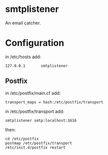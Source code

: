 smtplistener
============

An email catcher.

Configuration
=============

in /etc/hosts add:

    127.0.0.1       smtplistener

Postfix
-------
in /etc/postfix/main.cf add:

    transport_maps = hash:/etc/postfix/transport

in /etc/postfix/transport add:

    smtplistener smtp:localhost:1616


then:

    cd /etc/postfix
    postmap /etc/postfix/transport
    /etc/init.d/postfix restart


